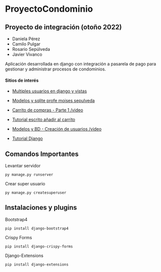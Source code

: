 # ProyectoCondominio

## Proyecto de integración (otoño 2022)
- Daniela Pérez
- Camilo Pulgar
- Rosario Sepúlveda
- Javier Vivanco

Aplicación desarrollada en django con integración a pasarela de pago para gestionar y administrar procesos de condominios.



#### Sitios de interés

- [Multiples usuarios en django y vistas](https://simpleisbetterthancomplex.com/tutorial/2018/01/18/how-to-implement-multiple-user-types-with-django.html)

- [Modelos y sqlite profe moises sepulveda](https://www.youtube.com/watch?v=P7pw--AUmlI)

- [Carrito de compras - Parte 1 /video](https://www.youtube.com/watch?v=SlUQYrW6M9k)

- [Tutorial escrito añadir al carrito](https://programmerclick.com/article/4535913657/)

- [Modelos y BD - Creación de usuarios /video](https://www.youtube.com/watch?v=Sr726DNkeds)

- [Tutorial Django](https://tutorial.djangogirls.org/es/)


## Comandos Importantes

Levantar servidor
```
py manage.py runserver
```

Crear super usuario
```
py manage.py createsuperuser
```

## Instalaciones y plugins
Bootstrap4
```
pip install django-bootstrap4
```
Crispy Forms
```
pip install django-crispy-forms
```
Django-Extensions
```
pip install django-extensions
